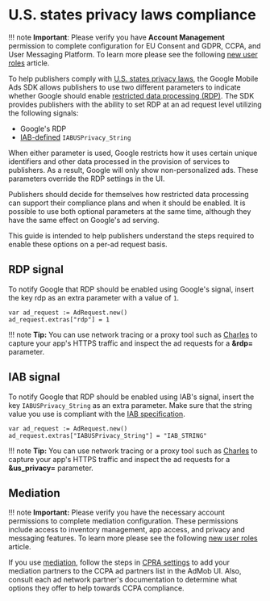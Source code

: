 # U.S. states privacy laws compliance
!!! note
    **Important**: Please verify you have **Account Management** permission to complete configuration for EU Consent and GDPR, CCPA, and User Messaging Platform. To learn more please see the following [new user roles](https://support.google.com/admob/answer/2784628) article.

To help publishers comply with [U.S. states privacy laws](https://support.google.com/admob/answer/9561022), the Google Mobile Ads SDK allows publishers to use two different parameters to indicate whether Google should enable [restricted data processing (RDP)](https://business.safety.google/rdp/). The SDK provides publishers with the ability to set RDP at an ad request level utilizing the following signals:

- Google's RDP
- [IAB-defined](https://iabtechlab.com/wp-content/uploads/2019/11/Technical-Specifications-FAQ-US-Privacy-IAB-Tech-Lab.pdf) `IABUSPrivacy_String`

When either parameter is used, Google restricts how it uses certain unique identifiers and other data processed in the provision of services to publishers. As a result, Google will only show non-personalized ads. These parameters override the RDP settings in the UI.

Publishers should decide for themselves how restricted data processing can support their compliance plans and when it should be enabled. It is possible to use both optional parameters at the same time, although they have the same effect on Google's ad serving.

This guide is intended to help publishers understand the steps required to enable these options on a per-ad request basis.

## RDP signal

To notify Google that RDP should be enabled using Google's signal, insert the key rdp as an extra parameter with a value of `1`.

```gdscript
var ad_request := AdRequest.new()
ad_request.extras["rdp"] = 1
```

!!! note
    **Tip:** You can use network tracing or a proxy tool such as [Charles](https://www.charlesproxy.com/) to capture your app's HTTPS traffic and inspect the ad requests for a **&rdp=** parameter.

## IAB signal

To notify Google that RDP should be enabled using IAB's signal, insert the key `IABUSPrivacy_String` as an extra parameter. Make sure that the string value you use is compliant with the [IAB specification](https://iabtechlab.com/wp-content/uploads/2019/11/Technical-Specifications-FAQ-US-Privacy-IAB-Tech-Lab.pdf).

```gdscript
var ad_request := AdRequest.new()
ad_request.extras["IABUSPrivacy_String"] = "IAB_STRING"
```

!!! note
    **Tip:** You can use network tracing or a proxy tool such as [Charles](https://www.charlesproxy.com/) to capture your app's HTTPS traffic and inspect the ad requests for a **&us_privacy=** parameter.

## Mediation

!!! note
    **Important:** Please verify you have the necessary account permissions to complete mediation configuration. These permissions include access to inventory management, app access, and privacy and messaging features. To learn more please see the following [new user roles](https://support.google.com/admob/answer/2784628) article.

If you use [mediation](../../mediate/get_started.md), follow the steps in [CPRA settings](https://support.google.com/admob/answer/10860309) to add your mediation partners to the CCPA ad partners list in the AdMob UI. Also, consult each ad network partner's documentation to determine what options they offer to help towards CCPA compliance.